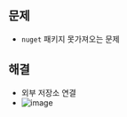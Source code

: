 ## 문제
- `nuget` 패키지 못가져오는 문제

## 해결
- 외부 저장소 연결
- ![image](https://github.com/hyunolike/troubleshooting-docs/assets/61215550/284a4d4d-7abe-4841-a035-22f562adc719)
